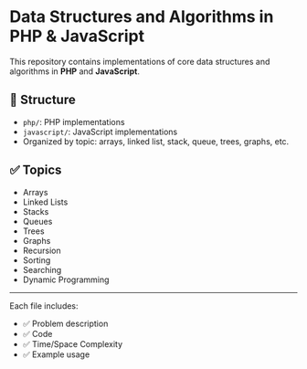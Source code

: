 # Data Structures and Algorithms in PHP & JavaScript

This repository contains implementations of core data structures and algorithms in **PHP** and **JavaScript**.

## 📂 Structure

- `php/`: PHP implementations
- `javascript/`: JavaScript implementations
- Organized by topic: arrays, linked list, stack, queue, trees, graphs, etc.

## ✅ Topics

- Arrays
- Linked Lists
- Stacks
- Queues
- Trees
- Graphs
- Recursion
- Sorting
- Searching
- Dynamic Programming

---

Each file includes:
- ✅ Problem description
- ✅ Code
- ✅ Time/Space Complexity
- ✅ Example usage
